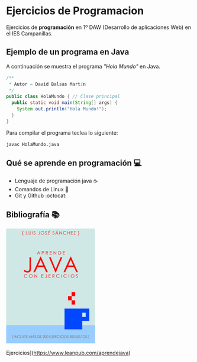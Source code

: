 # Ejercicios de Programacion

Ejercicios de **programación** en 1º DAW
(Desarrollo de aplicaciones Web) en el IES Campanillas.

## Ejemplo de un programa en Java

A continuación se muestra el programa *"Hola Mundo"* en Java.

```java
/**
 * Autor = David Balsas Martín
 */
public class HolaMundo { // Clase principal
  public static void main(String[] args) {
    System.out.println("Hola Mundo!");
  }
}
```
Para compilar el programa teclea lo siguiente:

```console
javac HolaMundo.java

```

## Qué se aprende en programación :computer:

* Lenguaje de programación java :coffee:
* Comandos de Linux :penguin:
* Git y Github :octocat:

## Bibliografía :books:

<img src="imagenes/aprendejava.jpg" width="240">

Ejercicios](https://www.leanpub.com/aprendejava)
